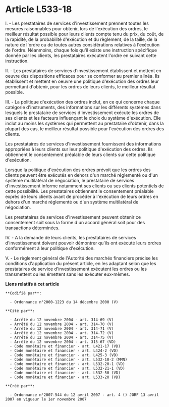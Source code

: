# Article L533-18

I. - Les prestataires de services d'investissement prennent toutes les mesures raisonnables pour obtenir, lors de l'exécution
des ordres, le meilleur résultat possible pour leurs clients compte tenu du prix, du coût, de la rapidité, de la probabilité
d'exécution et du règlement, de la taille, de la nature de l'ordre ou de toutes autres considérations relatives à l'exécution
de l'ordre. Néanmoins, chaque fois qu'il existe une instruction spécifique donnée par les clients, les prestataires exécutent
l'ordre en suivant cette instruction.

II. - Les prestataires de services d'investissement établissent et mettent en oeuvre des dispositions efficaces pour se
conformer au premier alinéa. Ils établissent et mettent en oeuvre une politique d'exécution des ordres leur permettant
d'obtenir, pour les ordres de leurs clients, le meilleur résultat possible.

III. - La politique d'exécution des ordres inclut, en ce qui concerne chaque catégorie d'instruments, des informations sur
les différents systèmes dans lesquels le prestataire de services d'investissement exécute les ordres de ses clients et les
facteurs influençant le choix du système d'exécution. Elle inclut au moins les systèmes qui permettent au prestataire
d'obtenir, dans la plupart des cas, le meilleur résultat possible pour l'exécution des ordres des clients.

Les prestataires de services d'investissement fournissent des informations appropriées à leurs clients sur leur politique
d'exécution des ordres. Ils obtiennent le consentement préalable de leurs clients sur cette politique d'exécution.

Lorsque la politique d'exécution des ordres prévoit que les ordres des clients peuvent être exécutés en dehors d'un marché
réglementé ou d'un système multilatéral de négociation, le prestataire de services d'investissement informe notamment ses
clients ou ses clients potentiels de cette possibilité. Les prestataires obtiennent le consentement préalable exprès de leurs
clients avant de procéder à l'exécution de leurs ordres en dehors d'un marché réglementé ou d'un système multilatéral de
négociation.

Les prestataires de services d'investissement peuvent obtenir ce consentement soit sous la forme d'un accord général soit
pour des transactions déterminées.

IV. - A la demande de leurs clients, les prestataires de services d'investissement doivent pouvoir démontrer qu'ils ont
exécuté leurs ordres conformément à leur politique d'exécution.

V. - Le règlement général de l'Autorité des marchés financiers précise les conditions d'application du présent article, en
les adaptant selon que les prestataires de service d'investissement exécutent les ordres ou les transmettent ou les émettent
sans les exécuter eux-mêmes.

**Liens relatifs à cet article**

	**Codifié par**:

	  - Ordonnance n°2000-1223 du 14 décembre 2000 (V)

	**Cité par**:

	  - Arrêté du 12 novembre 2004 - art. 314-69 (V)
	  - Arrêté du 12 novembre 2004 - art. 314-70 (V)
	  - Arrêté du 12 novembre 2004 - art. 314-71 (V)
	  - Arrêté du 12 novembre 2004 - art. 314-72 (V)
	  - Arrêté du 12 novembre 2004 - art. 314-75 (V)
	  - Arrêté du 12 novembre 2004 - art. 315-67 (VD)
	  - Code monétaire et financier - art. L421-17 (VD)
	  - Code monétaire et financier - art. L424-2 (VD)
	  - Code monétaire et financier - art. L425-3 (VD)
	  - Code monétaire et financier - art. L532-18-2 (MMN)
	  - Code monétaire et financier - art. L532-20-1 (VD)
	  - Code monétaire et financier - art. L532-21-1 (VD)
	  - Code monétaire et financier - art. L532-50 (VD)
	  - Code monétaire et financier - art. L533-20 (VD)

	**Créé par**:

	  - Ordonnance n°2007-544 du 12 avril 2007 - art. 4 () JORF 13 avril 2007 en vigueur le 1er novembre 2007
